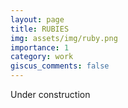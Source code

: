 ```yaml
---
layout: page
title: RUBIES
img: assets/img/ruby.png
importance: 1
category: work
giscus_comments: false
---
```



Under construction
